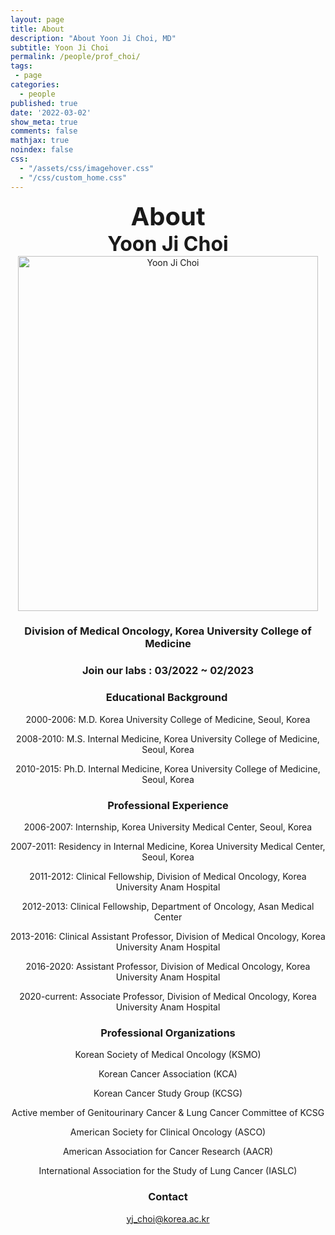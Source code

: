 ```yaml
---
layout: page
title: About
description: "About Yoon Ji Choi, MD"
subtitle: Yoon Ji Choi
permalink: /people/prof_choi/
tags:
 - page
categories:
  - people
published: true
date: '2022-03-02'
show_meta: true
comments: false
mathjax: true
noindex: false
css:
  - "/assets/css/imagehover.css"
  - "/css/custom_home.css"
---
```


<style>
.center{
  text-align: center;
}
</style>

<link
    rel="stylesheet"
    href="https://cdnjs.cloudflare.com/ajax/libs/font-awesome/5.8.2/css/all.min.css"
  />

<div class="center"><div style="font-weight: bold; font-size: 40px;">
About
</div></div>
<div class="center"><div style="font-weight: bold; font-size: 32px;">
Yoon Ji Choi
</div></div>

<!-- Avoid edit from here... -->
<div class="center">
    <img src="{{ site.url }}/assets/img/people/prof_choi.png" width="480px" height="568px" alt="Yoon Ji Choi"/>
</div>

<link
    rel="stylesheet"
    href="https://cdnjs.cloudflare.com/ajax/libs/font-awesome/5.8.2/css/all.min.css"
  />

<div class=center>
<a href="{{ site.url }}/files/YoonJiChoi_publications.pdf" class="social-icons" title="Curriculum Vitae"><i class="fa fa-graduation-cap cvmeta"></i></a>
<!-- until here! -->

<p></p>

### **Division of Medical Oncology, Korea University College of Medicine**

### **Join our labs : 03/2022 ~ 02/2023**

### **Educational Background** 
2000-2006: M.D. Korea University College of Medicine, Seoul, Korea <br />

2008-2010: M.S. Internal Medicine, Korea University College of Medicine, Seoul, Korea <br />

2010-2015: Ph.D. Internal Medicine, Korea University College of Medicine, Seoul, Korea <br />



### **Professional Experience**
2006-2007: Internship, Korea University Medical Center, Seoul, Korea <br />

2007-2011: Residency in Internal Medicine, Korea University Medical Center, Seoul, Korea <br />

2011-2012: Clinical Fellowship, Division of Medical Oncology, Korea University Anam Hospital <br />

2012-2013: Clinical Fellowship, Department of Oncology, Asan Medical Center <br />

2013-2016: Clinical Assistant Professor, Division of Medical Oncology, Korea University Anam Hospital <br />

2016-2020: Assistant Professor, Division of Medical Oncology, Korea University Anam Hospital <br />

2020-current: Associate Professor, Division of Medical Oncology, Korea University Anam Hospital <br />


### **Professional Organizations**
Korean Society of Medical Oncology (KSMO) <br />

Korean Cancer Association (KCA) <br />

Korean Cancer Study Group (KCSG) <br />

Active member of Genitourinary Cancer & Lung Cancer Committee of KCSG <br />

American Society for Clinical Oncology (ASCO) <br />

American Association for Cancer Research (AACR) <br />

International Association for the Study of Lung Cancer (IASLC) <br />


### **Contact**
<i class="fa fa-paper-plane"></i> yj_choi@korea.ac.kr

